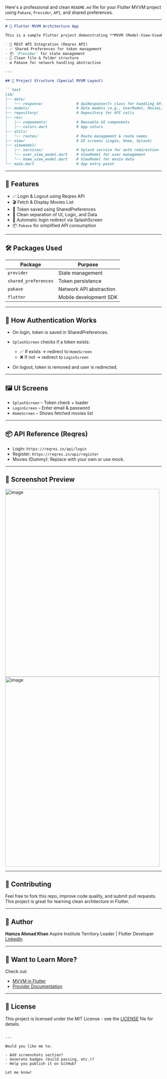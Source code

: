 Here's a professional and clean `README.md` file for your Flutter MVVM project using `Pakave`, `Provider`, `API`, and shared preferences.

---

````markdown
# 📱 Flutter MVVM Architecture App

This is a sample Flutter project demonstrating **MVVM (Model-View-ViewModel)** architecture using:

- 🔗 REST API Integration (Reqres API)
- ✅ Shared Preferences for token management
- 📦 `Provider` for state management
- 📁 Clean file & folder structure
- ⚙️ Pakave for network handling abstraction

---

## 📁 Project Structure (Special MVVM Layout)

```text
lib/
├── data/
│   └── response/               # ApiResponse<T> class for handling API states
├── models/                     # Data models (e.g., UserModel, MovieListModel)
├── repository/                 # Repository for API calls
├── res/
│   ├── components/             # Reusable UI components
│   ├── colors.dart             # App colors
├── utils/
│   └── routes/                 # Route management & route names
├── view/                       # UI screens (Login, Home, Splash)
├── viewmodel/
│   ├── services/               # Splash service for auth redirection
│   └── user_view_model.dart    # ViewModel for user management
│   └── home_view_model.dart    # ViewModel for movie data
└── main.dart                   # App entry point
````

---

## 🚀 Features

* ✅ Login & Logout using Reqres API
* 🎬 Fetch & Display Movies List
* 🔐 Token saved using SharedPreferences
* 🧠 Clean separation of UI, Logic, and Data
* 🔄 Automatic login redirect via SplashScreen
* 📦 `Pakave` for simplified API consumption

---

## 🛠️ Packages Used

| Package              | Purpose                 |
| -------------------- | ----------------------- |
| `provider`           | State management        |
| `shared_preferences` | Token persistence       |
| `pakave`             | Network API abstraction |
| `flutter`            | Mobile development SDK  |

---

## 🔄 How Authentication Works

* On login, token is saved in SharedPreferences.
* `SplashScreen` checks if a token exists:

  * ✅ If exists → redirect to `HomeScreen`
  * ❌ If not → redirect to `LoginScreen`
* On logout, token is removed and user is redirected.

---

## 🖼️ UI Screens

* `SplashScreen` – Token check + loader
* `LoginScreen` – Enter email & password
* `HomeScreen` – Shows fetched movies list

---

## 📦 API Reference (Reqres)

* Login: `https://reqres.in/api/login`
* Register: `https://reqres.in/api/register`
* Movies (Dummy): Replace with your own or use mock.

---

## 📸 Screenshot Preview

<img width="496" height="603" alt="image" src="https://github.com/user-attachments/assets/2d4194d3-9c7a-4f2e-baee-0986dde88582" />
<br>

<img width="497" height="610" alt="image" src="https://github.com/user-attachments/assets/715e84a6-44aa-4d93-887b-3b00a399865d" />



---

## 🤝 Contributing

Feel free to fork this repo, improve code quality, and submit pull requests. This project is great for learning clean architecture in Flutter.

---

## 🙌 Author

**Hamza Ahmad Khan**
Aspire Institute Territory Leader | Flutter Developer
[LinkedIn](https://www.linkedin.com/in/ihamzaahmadkhan)

---

## 🧠 Want to Learn More?

Check out:

* [MVVM in Flutter](https://medium.com/flutter-community/architecting-your-flutter-project-bd04e144a8f1)
* [Provider Documentation](https://pub.dev/packages/provider)

---

## 📄 License

This project is licensed under the MIT License - see the [LICENSE](LICENSE) file for details.

```

---

Would you like me to:

- Add screenshots section?
- Generate badges (build passing, etc.)?
- Help you publish it on GitHub?

Let me know!
